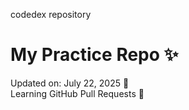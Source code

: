 codedex repository
# My Practice Repo ✨  
Updated on: July 22, 2025 📅  
Learning GitHub Pull Requests 🚀


